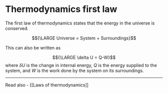 # Thermodynamics first law
The first law of thermodynamics states that the energy in the universe is conserved.

$${\LARGE Universe = System + Surroundings}$$

This can also be written as 

$${\LARGE \delta U = Q-W}$$
where ${\delta U}$ is the change in internal energy,
*Q* is the energy supplied to the system, and 
*W* is the work done by the system on its surroundings.




---
Read also - [[Laws of thermodynamics]]